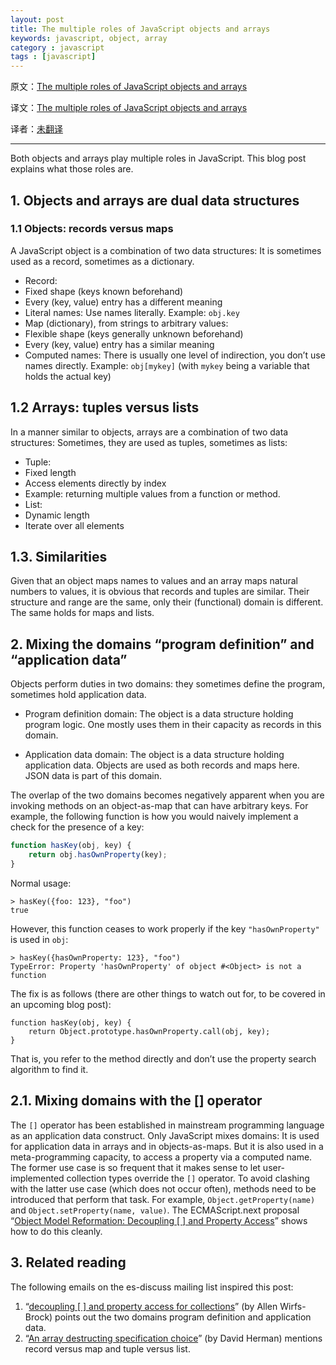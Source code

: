 ```yaml
---
layout: post  
title: The multiple roles of JavaScript objects and arrays  
keywords: javascript, object, array  
category : javascript  
tags : [javascript]  
---
```


原文：[The multiple roles of JavaScript objects and arrays](http://www.2ality.com/2012/01/roles-objects-arrays.html)

译文：[The multiple roles of JavaScript objects and arrays](http://justjavac.com/javascript/2013/04/22/the-multiple-roles-of-javascript-objects-and-arrays.html)

译者：[未翻译]()

----------------------------------------------------

Both objects and arrays play multiple roles in JavaScript. This blog post explains what those roles are.

## 1. Objects and arrays are dual data structures

### 1.1 Objects: records versus maps

A JavaScript object is a combination of two data structures: It is sometimes used as a record, sometimes as a dictionary.

* Record:
* Fixed shape (keys known beforehand)
* Every (key, value) entry has a different meaning
* Literal names: Use names literally. Example: `obj.key`
* Map (dictionary), from strings to arbitrary values:
* Flexible shape (keys generally unknown beforehand)
* Every (key, value) entry has a similar meaning
* Computed names: There is usually one level of indirection, you don’t use names directly. Example: `obj[mykey]` (with `mykey` being a variable that holds the actual key)

## 1.2 Arrays: tuples versus lists

In a manner similar to objects, arrays are a combination of two data structures: Sometimes, they are used as tuples, sometimes as lists:

* Tuple:
* Fixed length
* Access elements directly by index
* Example: returning multiple values from a function or method.
* List:
* Dynamic length
* Iterate over all elements

## 1.3. Similarities

Given that an object maps names to values and an array maps natural numbers to values, it is obvious that records and tuples are similar. 
Their structure and range are the same, only their (functional) domain is different. 
The same holds for maps and lists.

## 2. Mixing the domains “program definition” and “application data”

Objects perform duties in two domains: they sometimes define the program, sometimes hold application data.

* 	Program definition domain: The object is a data structure holding program logic. 
	One mostly uses them in their capacity as records in this domain.

* 	Application data domain: The object is a data structure holding application data. 
	Objects are used as both records and maps here. 
	JSON data is part of this domain.

The overlap of the two domains becomes negatively apparent when you are invoking methods on an object-as-map that can have arbitrary keys. 
For example, the following function is how you would naively implement a check for the presence of a key:

```javascript
function hasKey(obj, key) {
    return obj.hasOwnProperty(key);
}
```

Normal usage:

    > hasKey({foo: 123}, "foo")
    true

However, this function ceases to work properly if the key `"hasOwnProperty"` is used in `obj`:

    > hasKey({hasOwnProperty: 123}, "foo")
    TypeError: Property 'hasOwnProperty' of object #<Object> is not a function

The fix is as follows (there are other things to watch out for, to be covered in an upcoming blog post):

    function hasKey(obj, key) {
        return Object.prototype.hasOwnProperty.call(obj, key);
    }

That is, you refer to the method directly and don’t use the property search algorithm to find it.

## 2.1. Mixing domains with the [] operator

The `[]` operator has been established in mainstream programming language as an application data construct. 
Only JavaScript mixes domains: It is used for application data in arrays and in objects-as-maps. 
But it is also used in a meta-programming capacity, to access a property via a computed name. 
The former use case is so frequent that it makes sense to let user-implemented collection types override the `[]` operator. 
To avoid clashing with the latter use case (which does not occur often), methods need to be introduced that perform that task. 
For example, `Object.getProperty(name)` and `Object.setProperty(name, value)`. 
The ECMAScript.next proposal “[Object Model Reformation: Decoupling [ ] and Property Access](http://wiki.ecmascript.org/doku.php?id=strawman:object_model_reformation)” shows how to do this cleanly.

## 3. Related reading

The following emails on the es-discuss mailing list inspired this post:

1. “[decoupling [ ] and property access for collections][1]” (by Allen Wirfs-Brock) points out the two domains program definition and application data.
2. “[An array destructing specification choice][2]” (by David Herman) mentions record versus map and tuple versus list.

[1]: https://mail.mozilla.org/pipermail/es-discuss/2011-October/017468.html
[2]: https://mail.mozilla.org/pipermail/es-discuss/2011-November/018290.html
